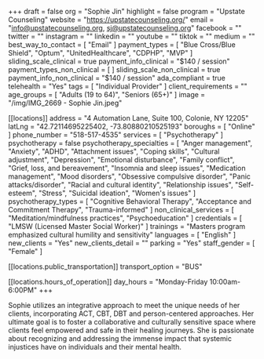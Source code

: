 +++
draft = false
org = "Sophie Jin"
highlight = false
program = "Upstate Counseling"
website = "https://upstatecounseling.org/"
email = "info@upstatecounseling.org, sj@upstatecounseling.org"
facebook = ""
twitter = ""
instagram = ""
linkedin = ""
youtube = ""
tiktok = ""
medium = ""
best_way_to_contact = [ "Email" ]
payment_types = [
  "Blue Cross/Blue Shield",
  "Optum",
  "UnitedHealthcare",
  "CDPHP",
  "MVP"
]
sliding_scale_clinical = true
payment_info_clinical = "$140 / session"
payment_types_non_clinical = [ ]
sliding_scale_non_clinical = true
payment_info_non_clinical = "$140 / session"
ada_compliant = true
telehealth = "Yes"
tags = [ "Individual Provider" ]
client_requirements = ""
age_groups = [ "Adults (19 to 64)", "Seniors (65+)" ]
image = "/img/IMG_2669 - Sophie Jin.jpeg"

[[locations]]
address = "4 Automation Lane, Suite 100, Colonie, NY 12205"
latLng = "42.72114695225402, -73.80880210525193"
boroughs = [ "Online" ]
phone_number = "518-517-4535"
services = [ "Psychotherapy" ]
psychotherapy = false
psychotherapy_specialties = [
  "Anger management",
  "Anxiety",
  "ADHD",
  "Attachment issues",
  "Coping skills",
  "Cultural adjustment",
  "Depression",
  "Emotional disturbance",
  "Family conflict",
  "Grief, loss, and bereavement",
  "Insomnia and sleep issues",
  "Medication management",
  "Mood disorders",
  "Obsessive compulsive disorder",
  "Panic attacks/disorder",
  "Racial and cultural identity",
  "Relationship issues",
  "Self-esteem",
  "Stress",
  "Suicidal ideation",
  "Women's issues"
]
psychotherapy_types = [
  "Cognitive Behavioral Therapy",
  "Acceptance and Commitment Therapy",
  "Trauma-informed"
]
non_clinical_services = [ "Meditation/mindfulness practices", "Psychoeducation" ]
credentials = [ "LMSW (Licensed Master Social Worker)" ]
trainings = "Masters program emphasized cultural humility and sensitivity"
languages = [ "English" ]
new_clients = "Yes"
new_clients_detail = ""
parking = "Yes"
staff_gender = [ "Female" ]

  [[locations.public_transportation]]
  transport_option = "BUS"

  [[locations.hours_of_operation]]
  day_hours = "Monday-Friday 10:00am-6:00PM"
+++

Sophie utilizes an integrative approach to meet the unique needs of her clients, incorporating ACT, CBT, DBT and person-centered approaches. Her ultimate goal is to foster a collaborative and culturally sensitive space where clients feel empowered and safe in their healing journeys. She is passionate about recognizing and addressing the immense impact that systemic injustices have on individuals and their mental health.

